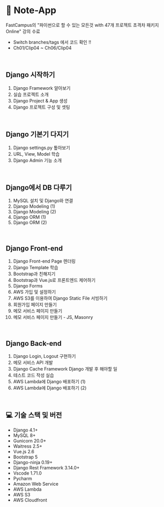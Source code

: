# 📝 Note-App

FastCampus의 "파이썬으로 할 수 있는 모든것 with 47개 프로젝트 초격차 패키지 Online" 강의 수료

- Switch branches/tags 에서 코드 확인 !!
- Ch01/Clip04 ~ Ch06/Clip04

<br>

## Django 시작하기
1. Django Framework 알아보기
2. 실습 프로젝트 소개
3. Django Project & App 생성
4. Django 프로젝트 구성 및 셋팅

<br>
   
## Django 기본기 다지기
1. Django settings.py 톺아보기
2. URL, View, Model 학습
3. Django Admin 기능 소개

<br>
   
## Django에서 DB 다루기
1. MySQL 설치 및 Django와 연결
2. Django Modeling (1)
3. Django Modeling (2)
4. Django ORM (1)
5. Django ORM (2)

<br>
   
## Django Front-end
1. Django Front-end Page 렌더링
2. Django Template 학습
3. Bootstrap과 친해지기
4. Bootstrap과 Vue.js로 프론트엔드 제어하기
5. Django Forms
6. AWS 가입 및 설정하기
7. AWS S3를 이용하여 Django Static File 서빙하기
8. 회원가입 페이지 만들기
9. 메모 서비스 페이지 만들기
10. 메모 서비스 페이지 만들기 - JS, Masonry

<br>
    
## Django Back-end
1. Django Login, Logout 구현하기
2. 메모 서비스 API 개발
3. Django Cache Framework
Django 개발 후 해야할 일
1. 테스트 코드 작성 실습
2. AWS Lambda에 Django 배포하기 (1)
3. AWS Lambda에 Django 배포하기 (2)

   
<br>
   
## 💻 기술 스택 및 버전
- Django 4.1+
- MySQL 8+
- Gunicorn 20.0+
- Waitress 2.5+
- Vue.js 2.6
- Bootstrap 5
- Django-ninja 0.19+
- Django Rest Framework 3.14.0+
- Vscode 1.71.0
- Pycharm 
- Amazon Web Service 
- AWS Lambda 
- AWS S3 
- AWS Cloudfront 
